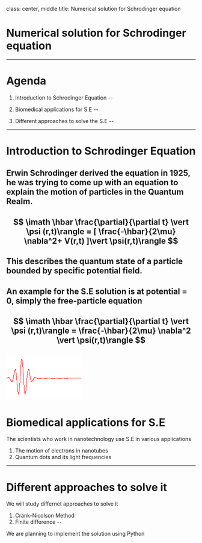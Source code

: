 class: center, middle
title: Numerical solution for Schrodinger equation
 
# Numerical solution for Schrodinger equation

---

# Agenda

1. Introduction to Schrodinger Equation
--

2. Biomedical applications for S.E
--

3. Different approaches to solve the S.E
--

---

# Introduction to Schrodinger Equation

Erwin Schrodinger derived the equation in 1925, he was trying to come up with an equation to explain the motion of particles in the Quantum Realm.
--

$$
\imath \hbar \frac{\partial}{\partial t} \vert \psi (r,t)\rangle = [ \frac{-\hbar}{2\mu} \nabla^2+ V(r,t) ]\vert \psi(r,t)\rangle 
$$
--

This describes the quantum state of a particle bounded by specific potential field.
---

An example for the S.E solution is at potential = 0, simply the free-particle equation 
--

$$
\imath \hbar \frac{\partial}{\partial t} \vert \psi (r,t)\rangle = \frac{-\hbar}{2\mu} \nabla^2 \vert \psi(r,t)\rangle 
$$
--

![S.E at V=0](../images/wave-v0.gif)
---

# Biomedical applications for S.E

The scientists who work in nanotechnology  use S.E in various applications
1. The motion of electrons in nanotubes
2. Quantum dots and its light frequencies 

---
# Different approaches to solve it

We will study differnet approaches to solve it

1. Crank-Nicolson Method
2. Finite difference
--

We are planning to implement the solution using Python  